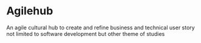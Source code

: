 # Agilehub
An agile cultural hub to create and refine business and technical user story not limited to software development but other theme of studies
